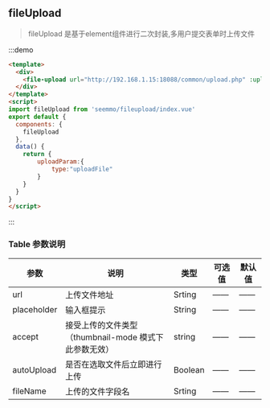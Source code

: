 ## fileUpload
> fileUpload 是基于element组件进行二次封装,多用户提交表单时上传文件

:::demo
```html
<template>
  <div>
    <file-upload url="http://192.168.1.15:18088/common/upload.php" :uploadParam="uploadParam"></file-upload>
  </div>
</template>
<script>
import fileUpload from 'seemmo/fileupload/index.vue'
export default {
  components: {
    fileUpload
  },
  data() {
    return {
        uploadParam:{
            type:"uploadFile"
        }
    }
  }
}
</script>
```

:::

### Table 参数说明
| 参数 | 说明 | 类型 | 可选值 | 默认值 |
| ---- | ---- | ---- | ---- | ---- |
| url | 上传文件地址 | Srting | —— | —— |
| placeholder | 输入框提示 | String | —— | —— |
| accept | 接受上传的文件类型（thumbnail-mode 模式下此参数无效）  | string | —— | —— |
| autoUpload | 是否在选取文件后立即进行上传 | Boolean | —— | —— |
| fileName | 上传的文件字段名 | Srting | —— | —— |

